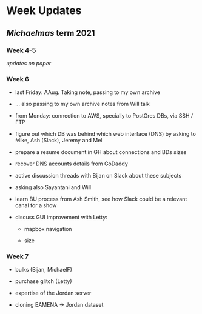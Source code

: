 # Week Updates

## *Michaelmas* term 2021

### Week 4-5

*updates on paper*

### Week 6

* last Friday: AAug. Taking note, passing to my own archive

* ... also passing to my own archive notes from Will talk

* from Monday: connection to AWS, specially to PostGres DBs, via SSH / FTP

* figure out which DB was behind which web interface (DNS) by asking to Mike, Ash (Slack), Jeremy and Mel

* prepare a resume document in GH about connections and BDs sizes

* recover DNS accounts details from GoDaddy 

* active discussion threads with Bijan on Slack about these subjects

* asking also Sayantani and Will

* learn BU process from Ash Smith, see how Slack could be a relevant canal for a show

* discuss GUI improvement with Letty:

  - mapbox navigation
  
  - size
  
### Week 7

* bulks (Bijan, MichaelF)

* purchase glitch (Letty)

* expertise of the Jordan server

* cloning EAMENA -> Jordan dataset


